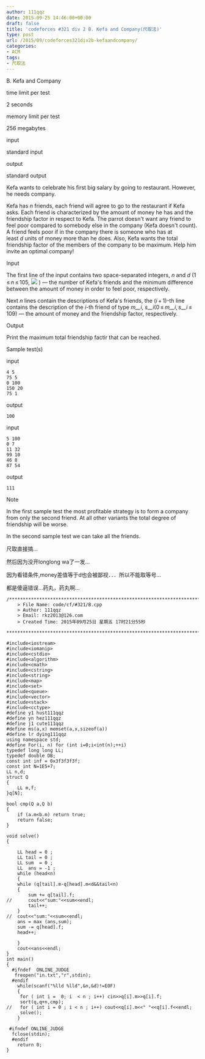 ```yaml
---
author: 111qqz
date: 2015-09-25 14:46:00+00:00
draft: false
title: 'codeforces #321 div 2 B. Kefa and Company(尺取法)'
type: post
url: /2015/09/codeforces321div2b-kefaandcompany/
categories:
- ACM
tags:
- 尺取法
---
```

















B. Kefa and Company







time limit per test


2 seconds









memory limit per test


256 megabytes









input


standard input









output


standard output











Kefa wants to celebrate his first big salary by going to restaurant. However, he needs company.

Kefa has _n_ friends, each friend will agree to go to the restaurant if Kefa asks. Each friend is characterized by the amount of money he has and the friendship factor in respect to Kefa. The parrot doesn't want any friend to feel poor compared to somebody else in the company (Kefa doesn't count). A friend feels poor if in the company there is someone who has at least _d_ units of money more than he does. Also, Kefa wants the total friendship factor of the members of the company to be maximum. Help him invite an optimal company!









Input


The first line of the input contains two space-separated integers, _n_ and _d_ (1 ≤ _n_ ≤ 105, ![](http://codeforces.com/predownloaded/1a/e4/1ae48a19254167100a31cc359b7286e5912c0617.png)
) — the number of Kefa's friends and the minimum difference between the amount of money in order to feel poor, respectively.

Next _n_ lines contain the descriptions of Kefa's friends, the (_i_ + 1)-th line contains the description of the _i_-th friend of type _m__i_, _s__i_(0 ≤ _m__i_, _s__i_ ≤ 109) — the amount of money and the friendship factor, respectively.









Output


Print the maximum total friendship factir that can be reached.









Sample test(s)










input



    
    4 5
    75 5
    0 100
    150 20
    75 1










output



    
    100










input



    
    5 100
    0 7
    11 32
    99 10
    46 8
    87 54










output



    
    111
















Note


In the first sample test the most profitable strategy is to form a company from only the second friend. At all other variants the total degree of friendship will be worse.

In the second sample test we can take all the friends.



尺取直接搞...

然后因为没开longlong wa了一发...

因为看错条件,money差值等于d也会被鄙视．．．所以不能取等号...

都是傻逼错误...药丸，药丸啊...




 

    
    /*************************************************************************
    	> File Name: code/cf/#321/B.cpp
    	> Author: 111qqz
    	> Email: rkz2013@126.com 
    	> Created Time: 2015年09月25日 星期五 17时21分55秒
     ************************************************************************/
    
    #include<iostream>
    #include<iomanip>
    #include<cstdio>
    #include<algorithm>
    #include<cmath>
    #include<cstring>
    #include<string>
    #include<map>
    #include<set>
    #include<queue>
    #include<vector>
    #include<stack>
    #include<cctype>
    #define y1 hust111qqz
    #define yn hez111qqz
    #define j1 cute111qqz
    #define ms(a,x) memset(a,x,sizeof(a))
    #define lr dying111qqz
    using namespace std;
    #define For(i, n) for (int i=0;i<int(n);++i)  
    typedef long long LL;
    typedef double DB;
    const int inf = 0x3f3f3f3f;
    const int N=1E5+7;
    LL n,d;
    struct Q
    {
        LL m,f;
    }q[N];
    
    bool cmp(Q a,Q b)
    {
        if (a.m<b.m) return true;
        return false;
    }
    
    void solve()
    {
    
        LL head = 0 ;
        LL tail = 0 ;
        LL sum  = 0 ;
        LL  ans = -1 ;
        while (head<n)
        {
    	while (q[tail].m-q[head].m<d&&tail<n)
    	{
    	    sum += q[tail].f;
    //	    cout<<"sum:"<<sum<<endl;
    	    tail++;
    	}
    //	cout<<"sum:"<<sum<<endl;
    	ans = max (ans,sum);
    	sum -= q[head].f;
    	head++;
    
        }
        cout<<ans<<endl;
    }
    int main()
    {
      #ifndef  ONLINE_JUDGE 
       freopen("in.txt","r",stdin);
      #endif
        while(scanf("%lld %lld",&n,&d)!=EOF)
        {
    	 for ( int i =  0; i  < n ; i++) cin>>q[i].m>>q[i].f;
    	 sort(q,q+n,cmp);
    //	 for ( int i = 0 ; i < n ; i++) cout<<q[i].m<<" "<<q[i].f<<endl;
    	 solve();
        }
       
     #ifndef ONLINE_JUDGE  
      fclose(stdin);
      #endif
    	return 0;
    }
    



